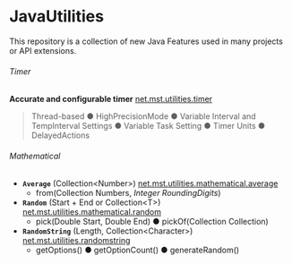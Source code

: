 # JavaUtilities
This repository is a collection of new Java Features used in many projects or API extensions.

###### Timer
**Accurate and configurable timer** [net.mst.utilities.timer](https://github.com/MstTeam/JavaUtilities/tree/master/src/net/mst/utilities/timer)
> Thread-based ● HighPrecisionMode ● Variable Interval and TempInterval Settings ● Variable Task Setting ● Timer Units ● DelayedActions

###### Mathematical
- **`Average`** (Collection\<Number\>) [net.mst.utilities.mathematical.average](https://github.com/MstTeam/JavaUtilities/tree/master/src/net/mst/utilities/mathematical/Average.java)
  - from(Collection<Number> Numbers, *Integer RoundingDigits*)
- **`Random`** (Start + End or Collection\<T\>) [net.mst.utilities.mathematical.random](https://github.com/MstTeam/JavaUtilities/tree/master/src/net/mst/utilities/mathematical/Random.java)
  - pick(Double Start, Double End) ● pickOf(Collection<T> Collection)
- **`RandomString`** (Length, Collection\<Character\>) [net.mst.utilities.randomstring](https://github.com/MstTeam/JavaUtilities/blob/master/src/net/mst/utilities/randomstring/RandomString.java)
  - getOptions() ● getOptionCount() ● generateRandom()
